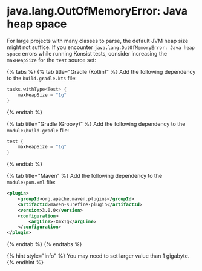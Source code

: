 # java.lang.OutOfMemoryError: Java heap space

For large projects with many classes to parse, the default JVM heap size might not suffice. If you encounter `java.lang.OutOfMemoryError: Java heap space` errors while running Konsist tests, consider increasing the `maxHeapSize` for the `test` source set:

{% tabs %}
{% tab title="Gradle (Kotlin)" %}
Add the following dependency to the `build.gradle.kts` file:

```kotlin
tasks.withType<Test> {
    maxHeapSize = "1g"
}
```
{% endtab %}

{% tab title="Gradle (Groovy)" %}
Add the following dependency to the `module\build.gradle` file:

```groovy
test {
    maxHeapSize = "1g"
}
```
{% endtab %}

{% tab title="Maven" %}
Add the following dependency to the `module\pom.xml` file:

```xml
<plugin>
    <groupId>org.apache.maven.plugins</groupId>
    <artifactId>maven-surefire-plugin</artifactId>
    <version>3.0.0</version>
    <configuration>
        <argLine>-Xmx1g</argLine>
    </configuration>
</plugin>
```
{% endtab %}
{% endtabs %}

{% hint style="info" %}
You may need to set larger value than 1 gigabyte.
{% endhint %}

